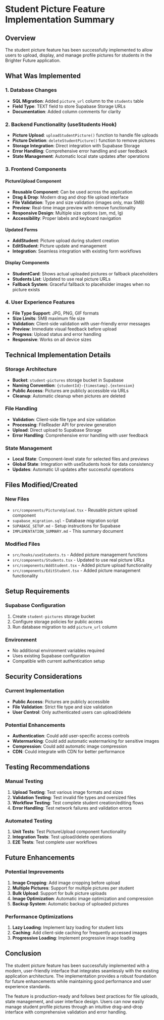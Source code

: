 # Student Picture Feature Implementation Summary

## Overview

The student picture feature has been successfully implemented to allow users to upload, display, and manage profile pictures for students in the Brighter Future application.

## What Was Implemented

### 1. Database Changes
- **SQL Migration**: Added `picture_url` column to the `students` table
- **Field Type**: TEXT field to store Supabase Storage URLs
- **Documentation**: Added column comments for clarity

### 2. Backend Functionality (useStudents Hook)
- **Picture Upload**: `uploadStudentPicture()` function to handle file uploads
- **Picture Deletion**: `deleteStudentPicture()` function to remove pictures
- **Storage Integration**: Direct integration with Supabase Storage
- **Error Handling**: Comprehensive error handling and user feedback
- **State Management**: Automatic local state updates after operations

### 3. Frontend Components

#### PictureUpload Component
- **Reusable Component**: Can be used across the application
- **Drag & Drop**: Modern drag and drop file upload interface
- **File Validation**: Type and size validation (images only, max 5MB)
- **Preview**: Real-time image preview with remove functionality
- **Responsive Design**: Multiple size options (sm, md, lg)
- **Accessibility**: Proper labels and keyboard navigation

#### Updated Forms
- **AddStudent**: Picture upload during student creation
- **EditStudent**: Picture update and management
- **Integration**: Seamless integration with existing form workflows

#### Display Components
- **StudentCard**: Shows actual uploaded pictures or fallback placeholders
- **Students List**: Updated to use real picture URLs
- **Fallback System**: Graceful fallback to placeholder images when no picture exists

### 4. User Experience Features
- **File Type Support**: JPG, PNG, GIF formats
- **Size Limits**: 5MB maximum file size
- **Validation**: Client-side validation with user-friendly error messages
- **Preview**: Immediate visual feedback before upload
- **Progress**: Upload status and error handling
- **Responsive**: Works on all device sizes

## Technical Implementation Details

### Storage Architecture
- **Bucket**: `student-pictures` storage bucket in Supabase
- **Naming Convention**: `{studentId}-{timestamp}.{extension}`
- **Public Access**: Pictures are publicly accessible via URLs
- **Cleanup**: Automatic cleanup when pictures are deleted

### File Handling
- **Validation**: Client-side file type and size validation
- **Processing**: FileReader API for preview generation
- **Upload**: Direct upload to Supabase Storage
- **Error Handling**: Comprehensive error handling with user feedback

### State Management
- **Local State**: Component-level state for selected files and previews
- **Global State**: Integration with useStudents hook for data consistency
- **Updates**: Automatic UI updates after successful operations

## Files Modified/Created

### New Files
- `src/components/PictureUpload.tsx` - Reusable picture upload component
- `supabase_migration.sql` - Database migration script
- `SUPABASE_SETUP.md` - Setup instructions for Supabase
- `IMPLEMENTATION_SUMMARY.md` - This summary document

### Modified Files
- `src/hooks/useStudents.ts` - Added picture management functions
- `src/components/Students.tsx` - Updated to use real picture URLs
- `src/components/AddStudent.tsx` - Added picture upload functionality
- `src/components/EditStudent.tsx` - Added picture management functionality

## Setup Requirements

### Supabase Configuration
1. Create `student-pictures` storage bucket
2. Configure storage policies for public access
3. Run database migration to add `picture_url` column

### Environment
- No additional environment variables required
- Uses existing Supabase configuration
- Compatible with current authentication setup

## Security Considerations

### Current Implementation
- **Public Access**: Pictures are publicly accessible
- **File Validation**: Strict file type and size validation
- **User Control**: Only authenticated users can upload/delete

### Potential Enhancements
- **Authentication**: Could add user-specific access controls
- **Watermarking**: Could add automatic watermarking for sensitive images
- **Compression**: Could add automatic image compression
- **CDN**: Could integrate with CDN for better performance

## Testing Recommendations

### Manual Testing
1. **Upload Testing**: Test various image formats and sizes
2. **Validation Testing**: Test invalid file types and oversized files
3. **Workflow Testing**: Test complete student creation/editing flows
4. **Error Handling**: Test network failures and validation errors

### Automated Testing
1. **Unit Tests**: Test PictureUpload component functionality
2. **Integration Tests**: Test upload/delete operations
3. **E2E Tests**: Test complete user workflows

## Future Enhancements

### Potential Improvements
1. **Image Cropping**: Add image cropping before upload
2. **Multiple Pictures**: Support for multiple pictures per student
3. **Bulk Upload**: Support for bulk picture uploads
4. **Image Optimization**: Automatic image optimization and compression
5. **Backup System**: Automatic backup of uploaded pictures

### Performance Optimizations
1. **Lazy Loading**: Implement lazy loading for student lists
2. **Caching**: Add client-side caching for frequently accessed images
3. **Progressive Loading**: Implement progressive image loading

## Conclusion

The student picture feature has been successfully implemented with a modern, user-friendly interface that integrates seamlessly with the existing application architecture. The implementation provides a robust foundation for future enhancements while maintaining good performance and user experience standards.

The feature is production-ready and follows best practices for file uploads, state management, and user interface design. Users can now easily manage student profile pictures through an intuitive drag-and-drop interface with comprehensive validation and error handling.
